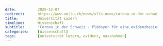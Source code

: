 ```yaml
---
date:          2020-12-07
redirect:      https://www.unilu.ch/news/alle-news/corona-in-der-schweiz-plaedoyer-fuer-eine-evidenzbasierte-pandemiepolitik-5553/
title:         Universität Luzern
timeline:      Wissenschaft
subtitle:      "Corona in der Schweiz - Plädoyer für eine evidenzbasierte Pandemiepolitik"
categories:    [Wissenschaft]
tags:          [universität luzern, evidenz, massnahmen]
---
```

